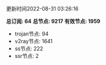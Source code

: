 更新时间2022-08-31 03:26:16

**总订阅: 64**
**总节点: 9217**
**有效节点: 1959**
- trojan节点: 94
- v2ray节点: 1641
- ss节点: 222
- ssr节点: 2
